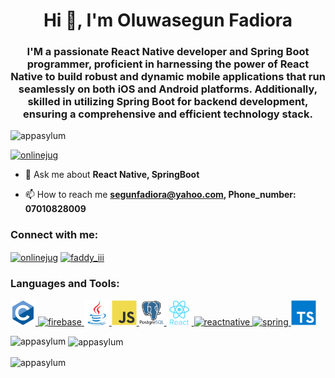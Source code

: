 <h1 align="center">Hi 👋, I'm Oluwasegun Fadiora</h1>
<h3 align="center">I'M a passionate React Native developer and Spring Boot programmer, proficient in harnessing the power of React Native to build robust and dynamic mobile applications that run seamlessly on both iOS and Android platforms. Additionally, skilled in utilizing Spring Boot for backend development, ensuring a comprehensive and efficient technology stack.</h3>


<p align="left"> <img src="https://komarev.com/ghpvc/?username=appasylum&label=Profile%20views&color=0e75b6&style=flat" alt="appasylum" /> </p>

<p align="left"> <a href="https://twitter.com/onlinejug" target="blank"><img src="https://img.shields.io/twitter/follow/onlinejug?logo=twitter&style=for-the-badge" alt="onlinejug" /></a> </p>

- 💬 Ask me about **React Native, SpringBoot**

- 📫 How to reach me **segunfadiora@yahoo.com, Phone_number: 07010828009**

<h3 align="left">Connect with me:</h3>
<p align="left">
<a href="https://twitter.com/onlinejug" target="blank"><img align="center" src="https://raw.githubusercontent.com/rahuldkjain/github-profile-readme-generator/master/src/images/icons/Social/twitter.svg" alt="onlinejug" height="30" width="40" /></a>
<a href="https://instagram.com/faddy_iii" target="blank"><img align="center" src="https://raw.githubusercontent.com/rahuldkjain/github-profile-readme-generator/master/src/images/icons/Social/instagram.svg" alt="faddy_iii" height="30" width="40" /></a>
</p>

<h3 align="left">Languages and Tools:</h3>
<p align="left"> <a href="https://www.cprogramming.com/" target="_blank" rel="noreferrer"> <img src="https://raw.githubusercontent.com/devicons/devicon/master/icons/c/c-original.svg" alt="c" width="40" height="40"/> </a> <a href="https://firebase.google.com/" target="_blank" rel="noreferrer"> <img src="https://www.vectorlogo.zone/logos/firebase/firebase-icon.svg" alt="firebase" width="40" height="40"/> </a> <a href="https://www.java.com" target="_blank" rel="noreferrer"> <img src="https://raw.githubusercontent.com/devicons/devicon/master/icons/java/java-original.svg" alt="java" width="40" height="40"/> </a> <a href="https://developer.mozilla.org/en-US/docs/Web/JavaScript" target="_blank" rel="noreferrer"> <img src="https://raw.githubusercontent.com/devicons/devicon/master/icons/javascript/javascript-original.svg" alt="javascript" width="40" height="40"/> </a> <a href="https://www.postgresql.org" target="_blank" rel="noreferrer"> <img src="https://raw.githubusercontent.com/devicons/devicon/master/icons/postgresql/postgresql-original-wordmark.svg" alt="postgresql" width="40" height="40"/> </a> <a href="https://reactjs.org/" target="_blank" rel="noreferrer"> <img src="https://raw.githubusercontent.com/devicons/devicon/master/icons/react/react-original-wordmark.svg" alt="react" width="40" height="40"/> </a> <a href="https://reactnative.dev/" target="_blank" rel="noreferrer"> <img src="https://reactnative.dev/img/header_logo.svg" alt="reactnative" width="40" height="40"/> </a> <a href="https://spring.io/" target="_blank" rel="noreferrer"> <img src="https://www.vectorlogo.zone/logos/springio/springio-icon.svg" alt="spring" width="40" height="40"/> </a> <a href="https://www.typescriptlang.org/" target="_blank" rel="noreferrer"> <img src="https://raw.githubusercontent.com/devicons/devicon/master/icons/typescript/typescript-original.svg" alt="typescript" width="40" height="40"/> </a> </p>

<p><img align="left" src="https://github-readme-stats.vercel.app/api/top-langs?username=appasylum&show_icons=true&locale=en&layout=compact" alt="appasylum" /></p>

<p>&nbsp;<img align="center" src="https://github-readme-stats.vercel.app/api?username=appasylum&show_icons=true&locale=en" alt="appasylum" /></p>

<p><img align="center" src="https://github-readme-streak-stats.herokuapp.com/?user=appasylum&" alt="appasylum" /></p>

